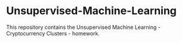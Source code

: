 # Unsupervised-Machine-Learning
This repository contains the Unsupervised Machine Learning - Cryptocurrency Clusters - homework.
